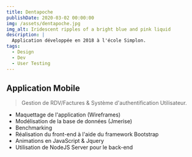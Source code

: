 ```yaml
---
title: Dentapoche
publishDate: 2020-03-02 00:00:00
img: /assets/dentapoche.jpg
img_alt: Iridescent ripples of a bright blue and pink liquid
description: |
  Application développée en 2018 à l'école Simplon.
tags:
  - Design
  - Dev
  - User Testing
---
```


## Application Mobile

> Gestion de RDV/Factures & Système d'authentification Utilisateur.

- Maquettage de l'application (Wireframes)
- Modélisation de la base de données (Jmerise)
- Benchmarking 
- Réalisation du front-end à l'aide du framework Bootstrap
- Animations en JavaScript & Jquery
- Utilisation de NodeJS Server pour le back-end 

<img src ="">